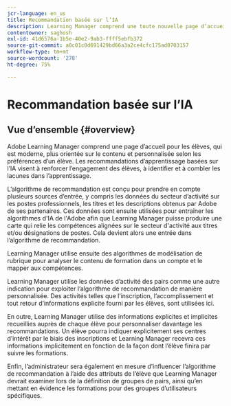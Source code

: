 ```yaml
---
jcr-language: en_us
title: Recommandation basée sur l’IA
description: Learning Manager comprend une toute nouvelle page d’accueil pour les élèves, qui est moderne, plus orientée sur le contenu et personnalisée selon les préférences d’un élève. Les recommandations d’apprentissage basées sur l’IA visent à renforcer l’engagement des élèves, à identifier et à combler les lacunes dans l’apprentissage.
contentowner: saghosh
exl-id: 41d6576a-1b5e-40e2-9ab3-ffff5ebfb372
source-git-commit: a0c01c0d691429bd66a3a2ce4cfc175ad0703157
workflow-type: tm+mt
source-wordcount: '278'
ht-degree: 75%

---
```


# Recommandation basée sur l’IA

## Vue d’ensemble {#overview}

Adobe Learning Manager comprend une page d’accueil pour les élèves, qui est moderne, plus orientée sur le contenu et personnalisée selon les préférences d’un élève. Les recommandations d’apprentissage basées sur l’IA visent à renforcer l’engagement des élèves, à identifier et à combler les lacunes dans l’apprentissage.

L’algorithme de recommandation est conçu pour prendre en compte plusieurs sources d’entrée, y compris les données du secteur d’activité sur les postes professionnels, les titres et les descriptions obtenus par Adobe de ses partenaires. Ces données sont ensuite utilisées pour entraîner les algorithmes d&#39;IA de l&#39;Adobe afin que Learning Manager puisse produire une carte qui relie les compétences alignées sur le secteur d&#39;activité aux titres et/ou désignations de postes. Cela devient alors une entrée dans l’algorithme de recommandation.

Learning Manager utilise ensuite des algorithmes de modélisation de rubrique pour analyser le contenu de formation dans un compte et le mapper aux compétences.

Learning Manager utilise les données d’activité des pairs comme une autre indication pour exploiter l’algorithme de recommandation de manière personnalisée. Des activités telles que l’inscription, l’accomplissement et tout retour d’informations explicite fourni par les élèves, sont utilisées ici.

En outre, Learning Manager utilise des informations explicites et implicites recueillies auprès de chaque élève pour personnaliser davantage les recommandations. Un élève pourra indiquer explicitement ses centres d’intérêt par le biais des inscriptions et Learning Manager recevra ces informations implicitement en fonction de la façon dont l’élève finira par suivre les formations.

Enfin, l’administrateur sera également en mesure d’influencer l’algorithme de recommandation à l’aide des attributs de l’élève que Learning Manager devrait examiner lors de la définition de groupes de pairs, ainsi qu’en mettant en évidence les formations pour des groupes d’utilisateurs spécifiques.
